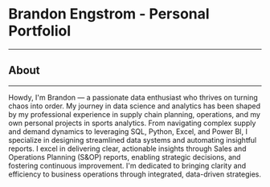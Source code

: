 # Brandon Engstrom - Personal Portfoliol
***
## About 
*** 
Howdy, I'm Brandon — a passionate data enthusiast who thrives on turning chaos into order. My journey in data science and analytics has been shaped by my professional experience in supply chain planning, operations, and my own personal projects in sports analytics. From navigating complex supply and demand dynamics to leveraging SQL, Python, Excel, and Power BI, I specialize in designing streamlined data systems and automating insightful reports. I excel in delivering clear, actionable insights through Sales and Operations Planning (S&OP) reports, enabling strategic decisions, and fostering continuous improvement. I'm dedicated to bringing clarity and efficiency to business operations through integrated, data-driven strategies.
